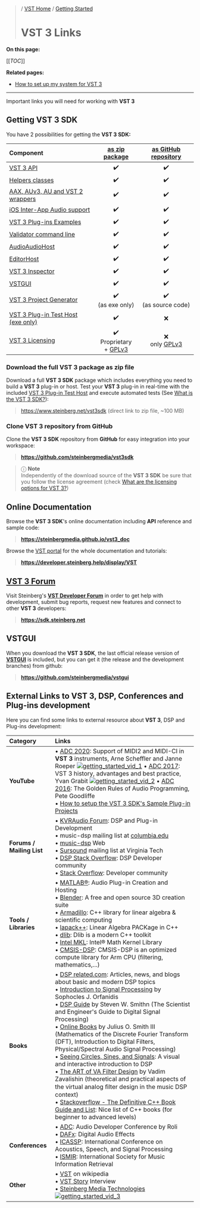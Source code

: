 >/ [VST Home](../) / [Getting Started](Index.md)
>
># VST 3 Links

**On this page:**

[[_TOC_]]

**Related pages:**

- [How to set up my system for VST 3](How+to+setup+my+system.md)

---

Important links you will need for working with **VST 3**

## Getting VST 3 SDK

You have 2 possibilities for getting the **VST 3 SDK:**

| Component                                                                                 | [as zip package](#download-the-full-vst-3-package-as-zip-file) | [as GitHub repository](#clone-vst-3-repository-from-github) |
| :-                                                                                        | :-:                   | :-: |
| [VST 3 API](../Technical+Documentation/API+Documentation/Index.md)                        | ✔️                    | ✔️ |
| [Helpers classes](../What+is+the+VST+3+SDK/Index.md)                                      | ✔️                    | ✔️ |
| [AAX, AUv3, AU and VST 2 wrappers](../What+is+the+VST+3+SDK/Wrappers/Index.md)            | ✔️                    | ✔️ |
| [iOS Inter-App Audio support](../What+is+the+VST+3+SDK/iOS+Inter-App+Audio+support.md)    | ✔️                    | ✔️ |
| [VST 3 Plug-ins Examples](../What+is+the+VST+3+SDK/Plug-in+Examples.md)                   | ✔️                    | ✔️ |
| [Validator command line](../What+is+the+VST+3+SDK/Index.md#validator-command-line)        | ✔️                    | ✔️ |
| [AudioAudioHost](../What+is+the+VST+3+SDK/Index.md#audiohost)                             | ✔️                    | ✔️ |
| [EditorHost](../What+is+the+VST+3+SDK/Index.md#editorhost)                                | ✔️                    | ✔️ |
| [VST 3 Inspector](../What+is+the+VST+3+SDK/Index.md#vst3-inspector)                       | ✔️                    | ✔️ |
| [VSTGUI](../What+is+the+VST+3+SDK/VSTGUI.md)                                              | ✔️                    | ✔️ |
| [VST 3 Project Generator](../What+is+the+VST+3+SDK/Project+Generator.md)                  | ✔️<br>(as exe only)   | ✔️<br>(as source code) |
| [VST 3 Plug-in Test Host (exe only)](../What+is+the+VST+3+SDK/Plug-in+Test+Host.md)       | ✔️                    | ❌ |
| [VST 3 Licensing](../VST+3+Licensing/Index.md)                                            | ✔️<br>Proprietary<br>+ [GPLv3](https://www.gnu.org/licenses/gpl-3.0.en.html) | ❌<br>only [GPLv3](https://www.gnu.org/licenses/gpl-3.0.en.html) |

### Download the full VST 3 package as zip file

Download a full **VST 3 SDK** package which includes everything you need to build a **VST 3** plug-in or host. Test your **VST 3** plug-in in real-time with the included [VST 3 Plug-in Test Host](../What+is+the+VST+3+SDK/Plug-in+Test+Host.md) and execute automated tests (See [What is the VST 3 SDK?](../What+is+the+VST+3+SDK/Index.md)):

><https://www.steinberg.net/vst3sdk> (direct link to zip file, ~100 MB)

### Clone VST 3 repository from GitHub

Clone the **VST 3 SDK** repository from **GitHub** for easy integration into your workspace:

>**<https://github.com/steinbergmedia/vst3sdk>**

>ⓘ **Note**\
>Independently of the download source of the **VST 3 SDK** be sure that you follow the license agreement (check [What are the licensing options for VST 3?](../VST+3+Licensing/What+are+the+licensing+options.md))

## Online Documentation

Browse the **VST 3 SDK**'s online documentation including **API** reference and sample code:

>**<https://steinbergmedia.github.io/vst3_doc>**

Browse the [VST portal](../) for the whole documentation and tutorials:

>**<https://developer.steinberg.help/display/VST>**

## [VST 3 Forum](https://forums.steinberg.net/c/developer/103)
Visit Steinberg's **[VST Developer Forum](https://forums.steinberg.net/c/developer/103/none)** in order to get help with development, submit bug reports, request new features and connect to other **VST 3** developers:

>**<https://sdk.steinberg.net>**

## VSTGUI

When you download the **VST 3 SDK**, the last official release version of **[VSTGUI](../What+is+the+VST+3+SDK/VSTGUI.md)** is included, but you can get it (the release and the development branches) from github:

>**<https://github.com/steinbergmedia/vstgui>**

## External Links to VST 3, DSP, Conferences and Plug-ins development

Here you can find some links to external resource about **VST 3**, DSP and Plug-ins development:

| Category                              | Links |
| :-                                    | :-    |
| **YouTube**                           | • [ADC 2020](https://www.youtube.com/watch?v=zXnHaoN2Cig): Support of MIDI2 and MIDI-CI in **VST 3** instruments, Arne Scheffler and Janne Roeper [![getting_started_vid_1](https://i.ytimg.com/vi/zXnHaoN2Cig/maxresdefault.jpg)](https://www.youtube.com/watch?v=zXnHaoN2Cig) • [ADC 2017](https://www.youtube.com/watch?v=0QBWXC8KNz0): VST 3 history, advantages and best practice, Yvan Grabit [![getting_started_vid_2](https://i.ytimg.com/vi/0QBWXC8KNz0/maxresdefault.jpg)](https://www.youtube.com/watch?v=0QBWXC8KNz0) • [ADC 2016](https://www.youtube.com/watch?v=SJXGSJ6Zoro): The Golden Rules of Audio Programming, Pete Goodliffe<br> • [How to setup the VST 3 SDK's Sample Plug-in Projects](https://www.youtube.com/watch?v=004zcWwgi1A) |
| **Forums / Mailing List**             | • [KVRAudio Forum](https://www.kvraudio.com/forum/viewforum.php?f=33): DSP and Plug-in Development<br> • music-dsp mailing list at [columbia.edu](https://www.columbia.edu/)<br> • [music-dsp](https://www.musicdsp.org/en/latest/) Web<br> • [Sursound](https://mail.music.vt.edu/mailman/listinfo/sursound) mailing list at Virginia Tech<br> • [DSP Stack Overflow](https://dsp.stackexchange.com/): DSP Developer community<br> • [Stack Overflow](https://stackoverflow.com/): Developer community |
| **Tools / Libraries**                 | • [MATLAB®](https://www.mathworks.com/help/audio/digital-audio-workstation-daw-plug-in-creation.html): Audio Plug-in Creation and Hosting<br> • [Blender](https://www.blender.org/): A free and open source 3D creation suite<br> • [Armadillo](http://arma.sourceforge.net/): C++ library for linear algebra & scientific computing<br> • [lapack++](https://math.nist.gov/lapack++/): Linear Algebra PACKage in C++<br> • [dlib](http://dlib.net/): Dlib is a modern C++ toolkit<br> • [Intel MKL](https://www.intel.com/content/www/us/en/developer/tools/oneapi/onemkl.html): Intel® Math Kernel Library<br> • [CMSIS-DSP](https://github.com/ARM-software/CMSIS-DSP): CMSIS-DSP is an optimized compute library for Arm CPU (filtering, mathematics,...) |
| **Books**	                            | • [DSP related.com](https://www.dsprelated.com/): Articles, news, and blogs about basic and modern DSP topics<br> • [Introduction to Signal Processing](#download-the-full-vst-3-package-as-zip-file) by Sophocles J. Orfanidis<br> • [DSP Guide](http://www.dspguide.com/whatdsp.htm) by Steven W. Smithn (The Scientist and Engineer's Guide to Digital Signal Processing)<br> • [Online Books](https://ccrma.stanford.edu/~jos/) by Julius O. Smith III (Mathematics of the Discrete Fourier Transform (DFT), Introduction to Digital Filters, Physical/Spectral Audio Signal Processing)<br> • [Seeing Circles, Sines, and Signals](https://jackschaedler.github.io/circles-sines-signals/): A visual and interactive introduction to DSP<br> • [The ART of VA Filter Design](https://www.native-instruments.com/fileadmin/ni_media/downloads/pdf/VAFilterDesign_2.1.0.pdf) by Vadim Zavalishin (theoretical and practical aspects of the virtual analog ﬁlter design in the music DSP context)<br> • [Stackoverflow - The Definitive C++ Book Guide and List](https://stackoverflow.com/questions/388242/the-definitive-c-book-guide-and-list): Nice list of C++ books (for beginner to advanced levels) |
| **Conferences**                       | • [ADC](https://audio.dev/): Audio Developer Conference by Roli<br> • [DAFx](http://www.dafx.de/): Digital Audio Effects<br> • [ICASSP](https://www.ieee.org/conferences/index.html): International Conference on Acoustics, Speech, and Signal Processing<br> • [ISMIR](https://www.ismir.net/): International Society for Music Information Retrieval |
| **Other**                             | • [VST](https://en.wikipedia.org/wiki/Virtual_Studio_Technology) on wikipedia<br> • [VST Story](https://www.steinberg.net/de/stories/) Interview<br> • [Steinberg Media Technologies](https://www.steinberg.net/de/) [![getting_started_vid_3](https://i.ytimg.com/vi/nc8I36RI4Y4/maxresdefault.jpg)](https://www.youtube.com/watch?v=nc8I36RI4Y4&feature=emb_title) |
